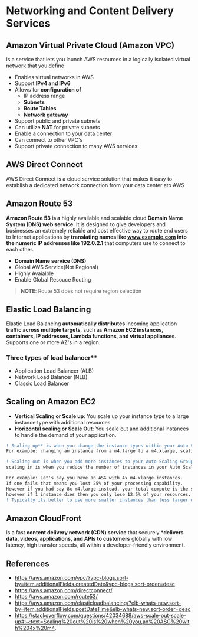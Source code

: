 # Networking and Content Delivery Services

## Amazon Virtual Private Cloud (Amazon VPC)
is a service that lets you launch AWS resources in a logically isolated virtual network that you define
* Enables virtual networks in AWS
* Support **IPv4 and IPv6**
* Allows for **configuration of**
  * IP address range
  * **Subnets**
  * **Route Tables**
  * **Network gateway**
* Support public and private subnets
* Can utilize **NAT** for private subnets
* Enable a connection to your data center
* Can connect to other VPC's
* Support private connection to many AWS services
## AWS Direct Connect
AWS Direct Connect is a cloud service solution that makes it easy to establish a dedicated network connection from your data center ato AWS

## Amazon Route 53
**Amazon Route 53 is a** highly available and scalable cloud **Domain Name System (DNS) web service**. It is designed to give developers and businesses an extremely reliable and cost effective way to route end users to Internet applications by **translating names like www.example.com into the numeric IP addresses like 192.0.2.1** that computers use to connect to each other. 
* **Domain Name service (DNS)**
* Global AWS Service(Not Regional)
* Highly Avaialble
* Enable Global Resouce Routing
> **NOTE**: Route 53 does not require region selection
## Elastic Load Balancing
Elastic Load Balancing **automatically distributes** incoming application **traffic across multiple targets**, such as **Amazon EC2 instances, containers, IP addresses, Lambda functions, and virtual appliances**. Supports one or more AZ's in a region.
### Three types of load balancer**
* Application Load Balancer (ALB)
* Network Load Balancer (NLB)
* Classic Load Balancer
## Scaling on Amazon EC2
* **Vertical Scaling or Scale up**:  You scale up your instance type to a large instance type with additional resources
* **Horizontal scaling or Scale Out**: You scale out and additional instances to handle the demand of your application.

```diff
! Scaling up** is when you change the instance types within your Auto Scaling Group to a higher type. 
For example: changing an instance from a m4.large to a m4.xlarge, scaling down is to do the reverse.

! Scaling out is when you add more instances to your Auto Scaling Group and 
scaling in is when you reduce the number of instances in your Auto Scaling Group.

For example: Let's say you have an ASG with 4x m4.xlarge instances. 
If one fails that means you lost 25% of your processing capability.
However if you had say 8x m4.large instead, your total compute is the same as 4x m4.xlarge
however if 1 instance dies then you only lose 12.5% of your resources.
! Typically its better to use more smaller instances than less larger ones.
```
## Amazon CloudFront
is a fast **content delivery network (CDN) service** that securely ***delivers data, videos, applications, and APIs to customers** globally with low latency, high transfer speeds, all within a developer-friendly environment.


## References
* https://aws.amazon.com/vpc/?vpc-blogs.sort-by=item.additionalFields.createdDate&vpc-blogs.sort-order=desc
* https://aws.amazon.com/directconnect/
* https://aws.amazon.com/route53/
* https://aws.amazon.com/elasticloadbalancing/?elb-whats-new.sort-by=item.additionalFields.postDateTime&elb-whats-new.sort-order=desc
* https://stackoverflow.com/questions/42034688/aws-scale-out-scale-up#:~:text=Scaling%20out%20is%20when%20you,an%20ASG%20with%204x%20m4.

